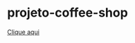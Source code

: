 # projeto-coffee-shop

 <a href="https://deveverllon.github.io/projeto-coffee-shop/">Clique aqui</a>
